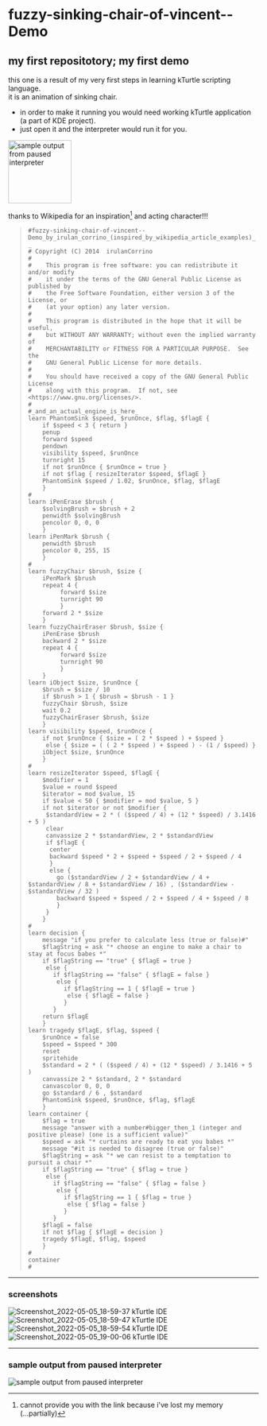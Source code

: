 # fuzzy-sinking-chair-of-vincent--Demo
my first repositotory; my first demo
---
this one is a result of my very first steps in learning kTurtle scripting language.  
it is an animation of sinking chair.
- in order to make it running you would need working kTurtle application (a part of KDE project).
- just open it and the interpreter would run it for you.

<img alt="sample output from paused interpreter" title="test 0" src="https://user-images.githubusercontent.com/98284211/166970912-55fdfc46-b592-4ff7-a118-7d43db8320b8.png" width="127" />

thanks to Wikipedia for an inspiration[^1] and acting character!!!

>```
>#fuzzy-sinking-chair-of-vincent--Demo_by_irulan_corrino_(inspired_by_wikipedia_article_examples)_ _
># Copyright (C) 2014  irulanCorrino
>#
>#    This program is free software: you can redistribute it and/or modify
>#    it under the terms of the GNU General Public License as published by
>#    the Free Software Foundation, either version 3 of the License, or
>#    (at your option) any later version.
>#
>#    This program is distributed in the hope that it will be useful,
>#    but WITHOUT ANY WARRANTY; without even the implied warranty of
>#    MERCHANTABILITY or FITNESS FOR A PARTICULAR PURPOSE.  See the
>#    GNU General Public License for more details.
>#
>#    You should have received a copy of the GNU General Public License
>#    along with this program.  If not, see <https://www.gnu.org/licenses/>.
>#
>#_and_an_actual_engine_is_here_
>learn PhantomSink $speed, $runOnce, $flag, $flagE {
>     if $speed < 3 { return }
>     penup
>     forward $speed
>     pendown
>     visibility $speed, $runOnce
>     turnright 15 
>     if not $runOnce { $runOnce = true }
>     if not $flag { resizeIterator $speed, $flagE }
>     PhantomSink $speed / 1.02, $runOnce, $flag, $flagE
>     }
>#
>learn iPenErase $brush {
>     $solvingBrush = $brush + 2
>     penwidth $solvingBrush
>     pencolor 0, 0, 0
>     }
>learn iPenMark $brush {
>     penwidth $brush
>     pencolor 0, 255, 15
>     }
>#
>learn fuzzyChair $brush, $size {
>     iPenMark $brush
>     repeat 4 {
>          forward $size
>          turnright 90
>          }
>     forward 2 * $size
>     }
>learn fuzzyChairEraser $brush, $size {
>     iPenErase $brush
>     backward 2 * $size
>     repeat 4 {
>          forward $size
>          turnright 90
>          }
>     }
>learn iObject $size, $runOnce {
>     $brush = $size / 10
>     if $brush > 1 { $brush = $brush - 1 }
>     fuzzyChair $brush, $size
>     wait 0.2
>     fuzzyChairEraser $brush, $size
>     }
>learn visibility $speed, $runOnce {
>     if not $runOnce { $size = ( 2 * $speed ) + $speed }
>      else { $size = ( ( 2 * $speed ) + $speed ) - (1 / $speed) }
>     iObject $size, $runOnce
>     }
>#
>learn resizeIterator $speed, $flagE {
>     $modifier = 1
>     $value = round $speed
>     $iterator = mod $value, 15
>     if $value < 50 { $modifier = mod $value, 5 }
>     if not $iterator or not $modifier {
>      $standardView = 2 * ( ($speed / 4) + (12 * $speed) / 3.1416 + 5 )
>      clear
>      canvassize 2 * $standardView, 2 * $standardView
>      if $flagE {
>       center
>       backward $speed * 2 + $speed + $speed / 2 + $speed / 4
>       }
>       else {
>         go ($standardView / 2 + $standardView / 4 + $standardView / 8 + $standardView / 16) , ($standardView - $standardView / 32 )
>         backward $speed + $speed / 2 + $speed / 4 + $speed / 8
>         }
>      }
>     }
>#
>learn decision {
>     message "if you prefer to calculate less (true or false)#"
>     $flagString = ask "* choose an engine to make a chair to stay at focus babes *"
>     if $flagString == "true" { $flagE = true }
>      else {
>        if $flagString == "false" { $flagE = false }
>         else {
>           if $flagString == 1 { $flagE = true }
>            else { $flagE = false }
>           }
>        }
>     return $flagE
>     }
>learn tragedy $flagE, $flag, $speed {
>     $runOnce = false 
>     $speed = $speed * 300
>     reset
>     spritehide
>     $standard = 2 * ( ($speed / 4) + (12 * $speed) / 3.1416 + 5 )
>     canvassize 2 * $standard, 2 * $standard
>     canvascolor 0, 0, 0
>     go $standard / 6 , $standard
>     PhantomSink $speed, $runOnce, $flag, $flagE
>     }
>learn container {
>     $flag = true
>     message "answer with a number#bigger_then_1 (integer and positive please) (one is a sufficient value)"
>     $speed = ask "* curtains are ready to eat you babes *"
>     message "#it is needed to disagree (true or false)"
>     $flagString = ask "* we can resist to a temptation to pursuit a chair *"
>     if $flagString == "true" { $flag = true }
>      else {
>        if $flagString == "false" { $flag = false }
>         else {
>           if $flagString == 1 { $flag = true }
>            else { $flag = false }
>           }
>        }
>     $flagE = false
>     if not $flag { $flagE = decision }
>     tragedy $flagE, $flag, $speed
>     }
>#
>container
>#
>```

---
### screenshots

![Screenshot_2022-05-05_18-59-37 kTurtle IDE](https://user-images.githubusercontent.com/98284211/166975614-8c2a3992-1bbb-4805-932c-a0a2c9b52686.png "frame 1 -- the script running in kTurtle IDE")
![Screenshot_2022-05-05_18-59-47 kTurtle IDE](https://user-images.githubusercontent.com/98284211/166975660-5f4f92ad-0a43-4160-8efd-f2f0ced424e6.png "frame 2 -- the script running in kTurtle IDE")
![Screenshot_2022-05-05_18-59-54 kTurtle IDE](https://user-images.githubusercontent.com/98284211/166975683-2f6efe11-209e-4b09-8a48-fe8bf0f239e2.png "frame 3 -- the script running in kTurtle IDE")
![Screenshot_2022-05-05_19-00-06 kTurtle IDE](https://user-images.githubusercontent.com/98284211/166975716-4946a828-5d28-47c4-a1fa-b50980c0062f.png "frame 4 -- the script running in kTurtle IDE")


---
### sample output from paused interpreter

![sample output from paused interpreter](https://user-images.githubusercontent.com/98284211/166970912-55fdfc46-b592-4ff7-a118-7d43db8320b8.png "test 0")


[^1]: cannot provide you with the link because i've lost my memory (...partially)
